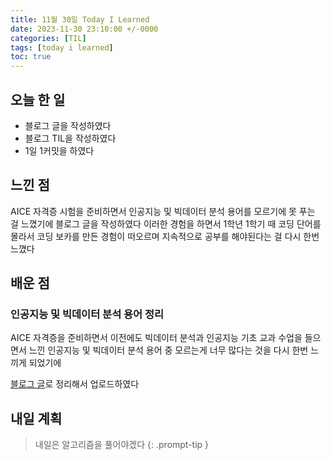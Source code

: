 ```yaml
---
title: 11월 30일 Today I Learned
date: 2023-11-30 23:10:00 +/-0000
categories: [TIL]
tags: [today i learned]
toc: true
---
```


## 오늘 한 일

* 블로그 글을 작성하였다
* 블로그 TIL을 작성하였다
* 1일 1커밋을 하였다

## 느낀 점

AICE 자격증 시험을 준비하면서 인공지능 및 빅데이터 분석 용어를 모르기에 못 푸는 걸 느꼈기에 블로그 글을 작성하였다 이러한 경험을 하면서 1학년 1학기 때 코딩 단어를 몰라서 코딩 보카를 만든 경험이 떠오르며 지속적으로 공부를 해야된다는 걸 다시 한번 느꼈다

## 배운 점

### 인공지능 및 빅데이터 분석 용어 정리

AICE 자격증을 준비하면서 이전에도 빅데이터 분석과 인공지능 기초 교과 수업을 들으면서 느낀 인공지능 및 빅데이터 분석 용어 중 모르는게 너무 많다는 것을 다시 한번 느끼게 되었기에 

[블로그 글](https://jangwoojun.github.io/posts/%EC%9D%B8%EA%B3%B5%EC%A7%80%EB%8A%A5-%EB%B0%8F-%EB%B9%85%EB%8D%B0%EC%9D%B4%ED%84%B0-%EB%B6%84%EC%84%9D-%EC%9A%A9%EC%96%B4-%EC%A0%95%EB%A6%AC/)로 정리해서 업로드하였다

## 내일 계획

> 내일은 알고리즘을 풀어야겠다
{: .prompt-tip }

